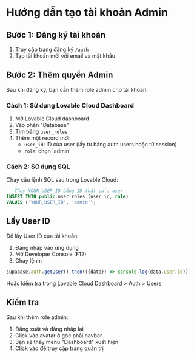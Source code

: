 # Hướng dẫn tạo tài khoản Admin

## Bước 1: Đăng ký tài khoản
1. Truy cập trang đăng ký `/auth`
2. Tạo tài khoản mới với email và mật khẩu

## Bước 2: Thêm quyền Admin
Sau khi đăng ký, bạn cần thêm role admin cho tài khoản. 

### Cách 1: Sử dụng Lovable Cloud Dashboard
1. Mở Lovable Cloud dashboard
2. Vào phần "Database" 
3. Tìm bảng `user_roles`
4. Thêm một record mới:
   - `user_id`: ID của user (lấy từ bảng auth.users hoặc từ session)
   - `role`: chọn 'admin'

### Cách 2: Sử dụng SQL
Chạy câu lệnh SQL sau trong Lovable Cloud:

```sql
-- Thay YOUR_USER_ID bằng ID thật của user
INSERT INTO public.user_roles (user_id, role)
VALUES ('YOUR_USER_ID', 'admin');
```

## Lấy User ID
Để lấy User ID của tài khoản:
1. Đăng nhập vào ứng dụng
2. Mở Developer Console (F12)
3. Chạy lệnh:
```javascript
supabase.auth.getUser().then(({data}) => console.log(data.user.id))
```

Hoặc kiểm tra trong Lovable Cloud Dashboard > Auth > Users

## Kiểm tra
Sau khi thêm role admin:
1. Đăng xuất và đăng nhập lại
2. Click vào avatar ở góc phải navbar
3. Bạn sẽ thấy menu "Dashboard" xuất hiện
4. Click vào để truy cập trang quản trị

